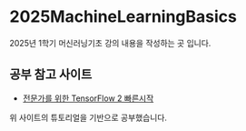 # 2025MachineLearningBasics
2025년 1학기 머신러닝기초 강의 내용을 작성하는 곳 입니다.

## 공부 참고 사이트
- [전문가를 위한 TensorFlow 2 빠른시작](https://www.tensorflow.org/tutorials/quickstart/advanced?hl=ko)

위 사이트의 튜토리얼을 기반으로 공부했습니다.

<!-- 
2주 : 이미지 - 컨볼루셔널 신경망
3주 : 이미지 분류, 전이학습 및 미세 조정
4주 : 데이터 증강강
-->